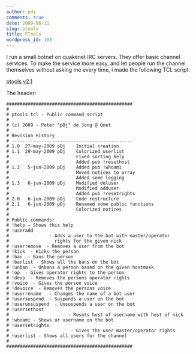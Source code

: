 ```yaml
---
author: pdj
comments: true
date: 2009-06-11
slug: ptools
title: PTools
wordpress_id: 103
---
```


I run a small botnet on quakenet IRC servers. They offer basic channel services. To make the service more easy, and let people run the channel themselves without asking me every time, i made the following TCL script:

[ptools v2.1](http://files.4pdj.nl/pub/TCL/ptools-2.1.tcl)

The header:

    
    ###############################################
    #
    # ptools.tcl - Public command script
    #
    # (c) 2009 - Peter "pDj" de Jong @ Qnet
    #
    # Revision History
    # ---------------------------------------------
    # 1.0  27-may-2009 pDj    Initial creation
    # 1.1  29-may-2009 pDj    Colorized userlist
    #                         Fixed sorting help
    #                         Added pub !resethost
    # 1.2   5-jun-2009 pDj    Added pub !whoami
    #                         Moved notices to array
    #                         Added some logging
    # 1.3   6-jun-2009 pDj    Modified deluser
    #                         Modified adduser
    #                         Added pub !resetrights
    # 2.0   6-jun-2009 pDj    Code restructure
    # 2.1   6-jun-2009 pDj    Renamed some public functions
    #                         Colorized notices
    #
    # Public commands:
    # !help - Shows this help
    # !useradd
    #               - Adds a user to the bot with master/operator
    #                 rights for the given nick
    # !userremove  - Removes a user from the bot
    # !kick  - Kicks the person
    # !ban  - Bans the person
    # !banlist - Shows all the bans on the bot
    # !unban  - Unbans a person based on the given hostmask
    # !op  - Gives operator rights to the person
    # !deop  - Removes the persons operator rights
    # !voice  - Gives the person voice
    # !devoice  - Removes the persons voice
    # !userrename   - Changes the name of a bot user
    # !usersuspend  - Suspends a user on the bot
    # !userunsuspend  - Unsuspends a user on the bot
    # !usersethost
    #                      - Resets host of username with host of nick
    # !whoami - Shows ur username on the bot
    # !usersetrights
    #                       - Gives the user master/operator rights
    # !userlist - Shows all users for the channel
    #
    ###############################################
